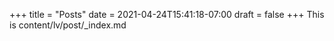 +++
title = "Posts"
date = 2021-04-24T15:41:18-07:00
draft = false
+++
This is content/lv/post/_index.md
